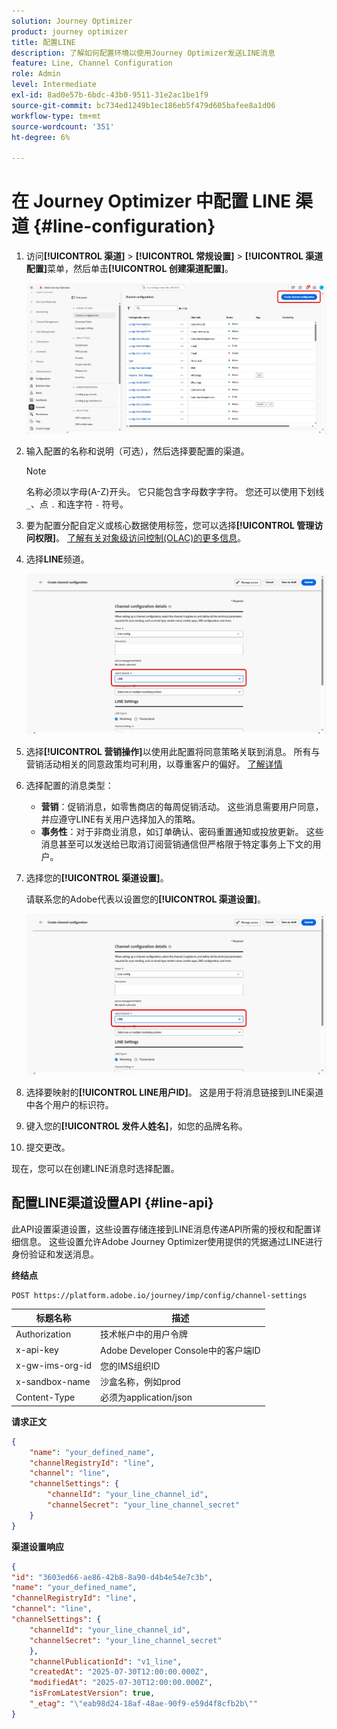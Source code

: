 ```yaml
---
solution: Journey Optimizer
product: journey optimizer
title: 配置LINE
description: 了解如何配置环境以使用Journey Optimizer发送LINE消息
feature: Line, Channel Configuration
role: Admin
level: Intermediate
exl-id: 8ad0e57b-6bdc-43b0-9511-31e2ac1be1f9
source-git-commit: bc734ed1249b1ec186eb5f479d605bafee8a1d06
workflow-type: tm+mt
source-wordcount: '351'
ht-degree: 6%

---
```


# 在 Journey Optimizer 中配置 LINE 渠道 {#line-configuration}

1. 访问&#x200B;**[!UICONTROL 渠道]** > **[!UICONTROL 常规设置]** > **[!UICONTROL 渠道配置]**&#x200B;菜单，然后单击&#x200B;**[!UICONTROL 创建渠道配置]**。

   ![](assets/line-config-1.png)

1. 输入配置的名称和说明（可选），然后选择要配置的渠道。

   >[!NOTE]
   >
   > 名称必须以字母(A-Z)开头。 它只能包含字母数字字符。 您还可以使用下划线 `_`、点 `.` 和连字符 `-` 符号。

1. 要为配置分配自定义或核心数据使用标签，您可以选择&#x200B;**[!UICONTROL 管理访问权限]**。 [了解有关对象级访问控制(OLAC)的更多信息](../administration/object-based-access.md)。

1. 选择&#x200B;**LINE**&#x200B;频道。

   ![](assets/line-config-2.png)

1. 选择&#x200B;**[!UICONTROL 营销操作]**&#x200B;以使用此配置将同意策略关联到消息。 所有与营销活动相关的同意政策均可利用，以尊重客户的偏好。 [了解详情](../action/consent.md#surface-marketing-actions)

1. 选择配置的消息类型：

   * **营销**：促销消息，如零售商店的每周促销活动。 这些消息需要用户同意，并应遵守LINE有关用户选择加入的策略。
   * **事务性**：对于非商业消息，如订单确认、密码重置通知或投放更新。 这些消息甚至可以发送给已取消订阅营销通信但严格限于特定事务上下文的用户。

1. 选择您的&#x200B;**[!UICONTROL 渠道设置]**。

   请联系您的Adobe代表以设置您的&#x200B;**[!UICONTROL 渠道设置]**。

   ![](assets/line-config-2.png)

1. 选择要映射的&#x200B;**[!UICONTROL LINE用户ID]**。 这是用于将消息链接到LINE渠道中各个用户的标识符。

1. 键入您的&#x200B;**[!UICONTROL 发件人姓名]**，如您的品牌名称。

1. 提交更改。

现在，您可以在创建LINE消息时选择配置。

## 配置LINE渠道设置API {#line-api}

此API设置渠道设置，这些设置存储连接到LINE消息传递API所需的授权和配置详细信息。 这些设置允许Adobe Journey Optimizer使用提供的凭据通过LINE进行身份验证和发送消息。

**终结点**

```
POST https://platform.adobe.io/journey/imp/config/channel-settings
```

| 标题名称 | 描述 |
|-|-|
| Authorization | 技术帐户中的用户令牌 |
| x-api-key | Adobe Developer Console中的客户端ID |
| x-gw-ims-org-id | 您的IMS组织ID |
| x-sandbox-name | 沙盒名称，例如prod |
| Content-Type | 必须为application/json |


**请求正文**

```json
{
    "name": "your_defined_name",
    "channelRegistryId": "line",
    "channel": "line",
    "channelSettings": {
        "channelId": "your_line_channel_id",
        "channelSecret": "your_line_channel_secret"
    }
}
```

**渠道设置响应**

```json
{
"id": "3603ed66-ae86-42b8-8a90-d4b4e54e7c3b",
"name": "your_defined_name",
"channelRegistryId": "line",
"channel": "line",
"channelSettings": {
    "channelId": "your_line_channel_id",
    "channelSecret": "your_line_channel_secret"
    },
    "channelPublicationId": "v1_line",
    "createdAt": "2025-07-30T12:00:00.000Z",
    "modifiedAt": "2025-07-30T12:00:00.000Z",
    "isFromLatestVersion": true,
    "_etag": "\"eab98d24-18af-48ae-90f9-e59d4f8cfb2b\""
}
```
